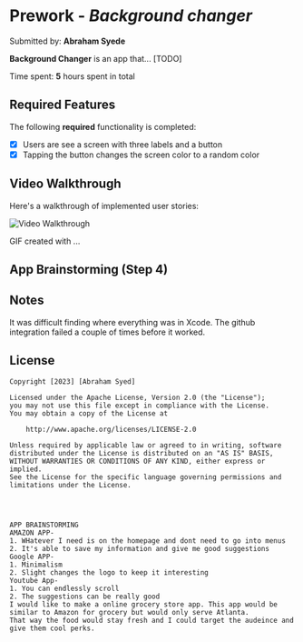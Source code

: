# Prework - *Background changer*

Submitted by: **Abraham Syede**

**Background Changer** is an app that... [TODO] 

Time spent: **5** hours spent in total

## Required Features

The following **required** functionality is completed:

- [x] Users are see a screen with three labels and a button
- [x] Tapping the button changes the screen color to a random color
 
## Video Walkthrough

Here's a walkthrough of implemented user stories:

<img src='http://i.imgur.com/link/to/your/gif/file.gif' title='Video Walkthrough' width='' alt='Video Walkthrough' />

<!-- Replace this with whatever GIF tool you used! -->
GIF created with ...  
<!-- Recommended tools:
[Kap](https://getkap.co/) for macOS
[ScreenToGif](https://www.screentogif.com/) for Windows
[peek](https://github.com/phw/peek) for Linux. -->

## App Brainstorming (Step 4)

## Notes

It was difficult finding where everything was in Xcode. The github integration failed a couple of times before it worked. 

## License

    Copyright [2023] [Abraham Syed]

    Licensed under the Apache License, Version 2.0 (the "License");
    you may not use this file except in compliance with the License.
    You may obtain a copy of the License at

        http://www.apache.org/licenses/LICENSE-2.0

    Unless required by applicable law or agreed to in writing, software
    distributed under the License is distributed on an "AS IS" BASIS,
    WITHOUT WARRANTIES OR CONDITIONS OF ANY KIND, either express or implied.
    See the License for the specific language governing permissions and
    limitations under the License.
    
    
    
    
    APP BRAINSTORMING
    AMAZON APP-
    1. WHatever I need is on the homepage and dont need to go into menus
    2. It's able to save my information and give me good suggestions
    Google APP-
    1. Minimalism
    2. Slight changes the logo to keep it interesting
    Youtube App-
    1. You can endlessly scroll
    2. The suggestions can be really good
    I would like to make a online grocery store app. This app would be similar to Amazon for grocery but would only serve Atlanta. 
    That way the food would stay fresh and I could target the audeince and give them cool perks. 
